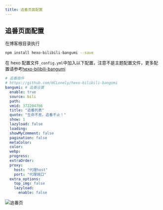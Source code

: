 ```yaml
---
title: 追番页面配置
---
```

## 追番页面配置

在博客根目录执行

```bash
npm install hexo-bilibili-bangumi --save
```

在 hexo 配置文件`_config.yml`中加入以下配置，注意不是主题配置文件，更多配置请参考[hexo-bilibili-bangumi](https://github.com/HCLonely/hexo-bilibili-bangumi)

```yaml
# 追番插件
# https://github.com/HCLonely/hexo-bilibili-bangumi
bangumi: # 追番设置
  enable: true
  source: bili
  path:
  vmid: 372204786
  title: "追番列表"
  quote: "生命不息，追番不止！"
  show: 1
  lazyload: false
  loading:
  showMyComment: false
  pagination: false
  metaColor:
  color:
  webp:
  progress:
  extraOrder:
  proxy:
    host: "代理host"
    port: "代理端口"
  extra_options:
    top_img: false
    lazyload:
      enable: false
```

![追番页](https://img02.anheyu.com/adminuploads/1/2023/04/09/643264bec3298.png!blogimg)